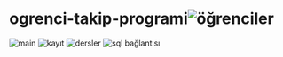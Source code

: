 # ogrenci-takip-programi![öğrenciler](https://github.com/tugba7/ogrenci-takip-programi/assets/169933780/dbff1d1f-bac8-425b-8b55-3407312fe7b9)
![main](https://github.com/tugba7/ogrenci-takip-programi/assets/169933780/15cfe5f1-106c-4049-8f6f-e433180ff29c)
![kayıt](https://github.com/tugba7/ogrenci-takip-programi/assets/169933780/89357f7b-eca0-401a-abe4-642c07a2a0d4)
![dersler](https://github.com/tugba7/ogrenci-takip-programi/assets/169933780/b2d3586e-acd3-4692-bbb7-247ab42806fd)
![sql bağlantısı](https://github.com/tugba7/ogrenci-takip-programi/assets/169933780/62fb68cd-df50-430a-97c8-767025910df4)
